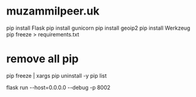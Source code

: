 # muzammilpeer.uk

pip install Flask
pip install gunicorn
pip install geoip2
pip install Werkzeug
pip freeze > requirements.txt

# remove all pip
pip freeze | xargs pip uninstall -y
pip list



 flask run --host=0.0.0.0 --debug -p 8002 